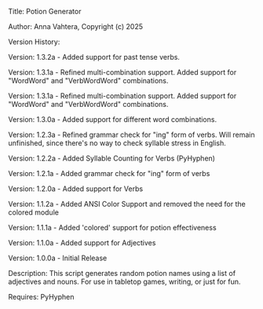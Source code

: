 
 Title: Potion Generator
 
 Author: Anna Vahtera, Copyright (c) 2025



 Version History:

 Version: 1.3.2a - Added support for past tense verbs.
 
 Version: 1.3.1a - Refined multi-combination support. Added support for "WordWord" and "VerbWordWord" combinations.
 
 Version: 1.3.1a - Refined multi-combination support. Added support for "WordWord" and "VerbWordWord" combinations.
 
 Version: 1.3.0a - Added support for different word combinations.
 
 Version: 1.2.3a - Refined grammar check for "ing" form of verbs. Will remain unfinished, since there's no way to check syllable stress in English.
 
 Version: 1.2.2a - Added Syllable Counting for Verbs (PyHyphen)
 
 Version: 1.2.1a - Added grammar check for "ing" form of verbs
 
 Version: 1.2.0a - Added support for Verbs
 
 Version: 1.1.2a - Added ANSI Color Support and removed the need for the colored module
 
 Version: 1.1.1a - Added 'colored' support for potion effectiveness
 
 Version: 1.1.0a - Added support for Adjectives
 
 Version: 1.0.0a - Initial Release
 

 Description: This script generates random potion names using a list of adjectives and nouns. For use in tabletop games, writing, or just for fun.

 Requires: PyHyphen
